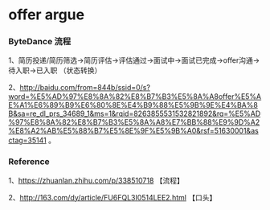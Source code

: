 # offer argue 


### ByteDance 流程

1、简历投递/简历筛选→简历评估→评估通过→面试中→面试已完成→offer沟通→待入职→已入职 （状态转换）

2、http://baidu.com/from=844b/ssid=0/s?word=%E5%AD%97%E8%8A%82%E8%B7%B3%E5%8A%A8offer%E5%AE%A1%E6%89%B9%E6%80%8E%E4%B9%88%E5%9B%9E%E4%BA%8B&sa=re_dl_prs_34689_1&ms=1&rqid=8263855531532821892&rq=%E5%AD%97%E8%8A%82%E8%B7%B3%E5%8A%A8%E7%BB%88%E9%9D%A2%E8%A2%AB%E5%88%B7%E5%8E%9F%E5%9B%A0&rsf=51630001&asctag=35141 。 

### Reference 
1、https://zhuanlan.zhihu.com/p/338510718 【流程】

2、http://163.com/dy/article/FU6FQL3I0514LEE2.html 【口头】
